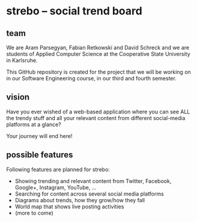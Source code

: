 # strebo – social trend board

## team
We are Aram Parsegyan, Fabian Retkowski and David Schreck and we are students of Applied Computer Science at the Cooperative State University in Karlsruhe.

This GitHub repository is created for the project that we will be working on in our Software Engineering course, in our third and fourth semester.

## vision

Have you ever wished of a web-based application where you can see ALL the trendy stuff and all your relevant content from different social-media platforms at a glance?

Your journey will end here!

## possible features

Following features are planned for strebo:

* Showing trending and relevant content from Twitter, Facebook, Google+, Instagram, YouTube, …
* Searching for content across several social media platforms
* Diagrams about trends, how they grow/how they fall
* World map that shows live posting activities
* (more to come)

